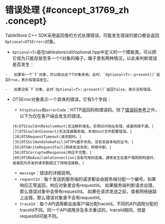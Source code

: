 # 错误处理 {#concept_31769_zh .concept}

TableStore C++ SDK采用返回值的方式处理错误。可能发生错误的接口都会返回`Optional<OTSError>`对象。

-    `Optional<T>`是在tablestore/util/optional.hpp中定义的一个模板类。可以把它视为只能存放至多一个`T`对象的箱子。箱子里有两种情况，以此来判断错误是否发生：

    -   如果有一个`T`对象，可以取出这个T对象来用。此时，`Optional<T>::present()`返回true，表示有错误发生。

    -   如果没有`T`对象，此时`Optional<T>::present()`返回false，表示没有错误。

-   OTSError对象表示一个具体的错误。它有5个字段：

    -    `httpStatus`和`errorCode`：HTTP返回码和错误码。除了[错误码参考](https://www.alibabacloud.com/help/doc-detail/27300.htm)之外，以下为仅在客户端会发生的错误。

        |6|OTSCouldntResolveHost|无法解析域名。实例访问地址有错，或者网络不通。|
        |7|OTSCouldntConnect|无法连接服务端。本地host文件配置错误。|
        |28|OTSRequestTimeout|请求超时。|
        |35|OTSSslHandshakeFail|HTTPS握手失败。没有安装本地的证书。|
        |55|OTSWriteRequestFail|网络发送失败。网络中断。|
        |56|OTSCorruptedResponse|响应不完整。|
        |89|OTSNoAvailableConnection|没有可用的连接。通常发生在客户端刚刚构造时，或者因为并发的请求数超过了网络连接数。|

    -   `message`：错误的详细说明。
    -   `requestId`：每个发送到服务端的请求都会由服务端分配一个编号。如果响应正常返回，响应对象里会有requestId。 如果服务端判断请求出错，那么错误对象中会带有requestId。 如果在请求发送之前，或者网络链路上出错，那么错误对象里不会有requestId。
    -   `traceId`：每个API调用都会由客户端分配traceId。不同的API调用分配的traceId不同。同一个API调用涉及多次重试的，traceId相同，但是requestId可能不同。

